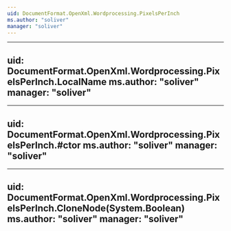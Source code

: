 ```yaml
---
uid: DocumentFormat.OpenXml.Wordprocessing.PixelsPerInch
ms.author: "soliver"
manager: "soliver"
---
```


---
uid: DocumentFormat.OpenXml.Wordprocessing.PixelsPerInch.LocalName
ms.author: "soliver"
manager: "soliver"
---

---
uid: DocumentFormat.OpenXml.Wordprocessing.PixelsPerInch.#ctor
ms.author: "soliver"
manager: "soliver"
---

---
uid: DocumentFormat.OpenXml.Wordprocessing.PixelsPerInch.CloneNode(System.Boolean)
ms.author: "soliver"
manager: "soliver"
---
